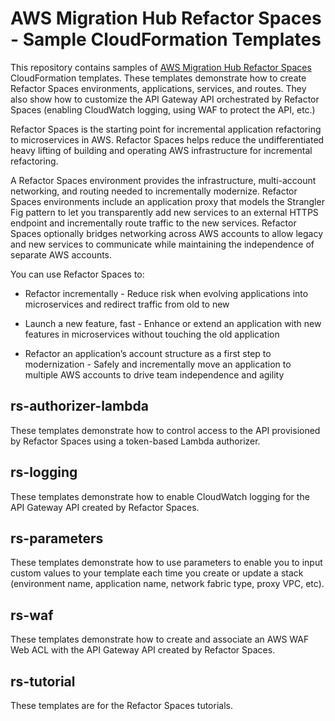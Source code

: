 # AWS Migration Hub Refactor Spaces - Sample CloudFormation Templates

This repository contains samples of [AWS Migration Hub Refactor Spaces](https://docs.aws.amazon.com/migrationhub-refactor-spaces/latest/userguide/what-is-mhub-refactor-spaces.html) CloudFormation templates.  These templates demonstrate how to create Refactor Spaces environments, applications, services, and routes.  They also show how to customize the API Gateway API orchestrated by Refactor Spaces (enabling CloudWatch logging, using WAF to protect the API, etc.)

Refactor Spaces is the starting point for incremental application refactoring to microservices in AWS. Refactor Spaces helps reduce the undifferentiated heavy lifting of building and operating AWS infrastructure for incremental refactoring. 

A Refactor Spaces environment provides the infrastructure, multi-account networking, and routing needed to incrementally modernize. Refactor Spaces environments include an application proxy that models the Strangler Fig pattern to let you transparently add new services to an external HTTPS endpoint and incrementally route traffic to the new services. Refactor Spaces optionally bridges networking across AWS accounts to allow legacy and new services to communicate while maintaining the independence of separate AWS accounts.

You can use Refactor Spaces to:

- Refactor incrementally - Reduce risk when evolving applications into microservices and redirect traffic from old to new

- Launch a new feature, fast - Enhance or extend an application with new features in microservices without touching the old application

- Refactor an application’s account structure as a first step to modernization - Safely and incrementally move an application to multiple AWS accounts to drive team independence and agility


## rs-authorizer-lambda

These templates demonstrate how to control access to the API provisioned by Refactor Spaces using a token-based Lambda authorizer.  

## rs-logging

These templates demonstrate how to enable CloudWatch logging for the API Gateway API created by Refactor Spaces.

## rs-parameters

These templates demonstrate how to use parameters to enable you to input custom values to your template each time you create or update a stack (environment name, application name, network fabric type, proxy VPC, etc).

## rs-waf

These templates demonstrate how to create and associate an AWS WAF Web ACL with the API Gateway API created by Refactor Spaces.

## rs-tutorial

These templates are for the Refactor Spaces tutorials. 

